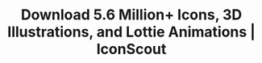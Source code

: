 ---
name: iconscout

host: iconscout.com
origin: https://iconscout.com
pathname: /
search: 
href: https://iconscout.com/
title: >-
  Download 5.6 Million+ Icons, 3D Illustrations, and Lottie Animations |
  IconScout

ogTitle: >-
  Download 5.6 Million+ Icons, 3D Illustrations, and Lottie Animations |
  IconScout

twitterTitle: >-
  Download 5.6 Million+ Icons, 3D Illustrations, and Lottie Animations |
  IconScout

description: >-
  Access 5.6 Million+ free or premium vector icons, illustrations, 3D
  illustrations, and Lottie animations for any design. Available in PNG, SVG,
  GIF, EPS, JSON, and more.

ogDescription: >-
  Access 5.6 Million+ free or premium vector icons, illustrations, 3D
  illustrations, and Lottie animations for any design. Available in PNG, SVG,
  GIF, EPS, JSON, and more.

image: https://iconscout.com/og.png
ogImage: https://iconscout.com/og.png
twitterImage: https://iconscout.com/og.png
keywords: 
logo: 
---